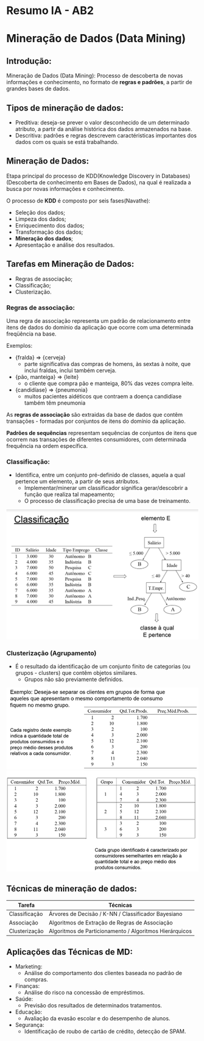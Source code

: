 # Resumo IA - AB2
# Mineração de Dados (Data Mining)

## Introdução:
Mineração de Dados (Data Mining): Processo de descoberta de novas informações
e conhecimento, no formato de **regras e padrões**, a partir de grandes bases de dados.

## Tipos de mineração de dados:
* Preditiva: deseja-se prever o valor desconhecido de um determinado atributo, a partir da análise histórica dos dados armazenados na base.
* Descritiva: padrões e regras descrevem caractéristicas importantes dos dados com os quais se está trabalhando.

## Mineração de Dados: 
Etapa principal do processo de KDD(Knowledge Discovery in Databases)(Descoberta de conhecimento em Bases de Dados), na qual é realizada a busca por novas informações e conhecimento.

O processo de **KDD** é composto por seis fases(Navathe):
* Seleção dos dados;
* Limpeza dos dados;
* Enriquecimento dos dados;
* Transformação dos dados;
* **Mineração dos dados**;
* Apresentação e análise dos resultados.

## Tarefas em Mineração de Dados:
* Regras de associação;
* Classificação;
* Clusterização.

### Regras de associação:
Uma regra de associação representa um padrão de relacionamento entre itens de dados do domínio da aplicação que ocorre com uma determinada freqüência na base.

Exemplos: 
* {fralda} => {cerveja}
  * parte significativa das compras de homens, às sextas à noite, que inclui fraldas, inclui também cerveja.
* {pão, manteiga} => {leite}
  * o cliente que compra pão e manteiga, 80% das vezes compra leite.
* {candidíase} => {pneumonia}
  * muitos pacientes aidéticos que contraem a doença candidíase também têm pneumonia

As **regras de associação** são extraidas da base de dados que contêm transações - formadas por conjuntos de itens do domínio da aplicação.

**Padrões de sequências** representam sequências de conjuntos de itens que ocorrem nas transações de diferentes consumidores, com determinada frequência na ordem específica.

### Classificação:
* Identifica, entre um conjunto pré-definido de classes, aquela a qual pertence um elemento, a partir de seus atributos.
    * Implementar/minerar um classificador significa gerar/descobrir a função que realiza tal mapeamento;
    * O processo de classificação precisa de uma base de treinamento.

![Classificação](classificação.png)

### Clusterização (Agrupamento)
* É o resultado da identificação de um conjunto finito de categorias (ou grupos - clusters) que contêm objetos similares.
  * Grupos não são previamente definidos.

![Cluster](cluster.png)
![Cluster realizado](cluster_1.png)

## Técnicas de mineração de dados:

Tarefa        |      Técnicas
--------------|-------------------
Classificação | Árvores de Decisão / K-NN / Classificador Bayesiano
Associação    | Algoritmos de Extração de Regras de Associação
Clusterização | Algoritmos de Particionamento / Algoritmos Hierárquicos


## Aplicações das Técnicas de MD:
* Marketing:
  * Análise do comportamento dos clientes baseada no padrão de compras.
* Finanças:
  * Análise do risco na concessão de empréstimos.
* Saúde:
  * Previsão dos resultados de determinados tratamentos.
* Educação:
  * Avaliação da evasão escolar e do desempenho de alunos.
* Segurança:
  * Identificação de roubo de cartão de crédito, detecção de SPAM.